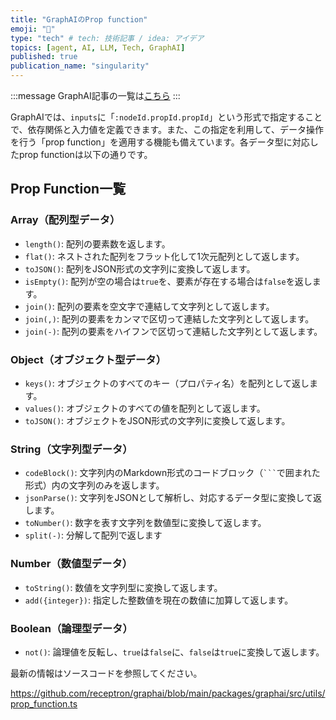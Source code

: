```yaml
---
title: "GraphAIのProp function"
emoji: "🤖"
type: "tech" # tech: 技術記事 / idea: アイデア
topics: [agent, AI, LLM, Tech, GraphAI]
published: true
publication_name: "singularity"
---
```


:::message
GraphAI記事の一覧は[こちら](https://zenn.dev/singularity/articles/graphai-index)
:::

GraphAIでは、`inputs`に「`:nodeId.propId.propId`」という形式で指定することで、依存関係と入力値を定義できます。また、この指定を利用して、データ操作を行う「prop function」を適用する機能も備えています。各データ型に対応したprop functionは以下の通りです。

## Prop Function一覧

### Array（配列型データ）
- `length()`: 配列の要素数を返します。
- `flat()`: ネストされた配列をフラット化して1次元配列として返します。
- `toJSON()`: 配列をJSON形式の文字列に変換して返します。
- `isEmpty()`: 配列が空の場合は`true`を、要素が存在する場合は`false`を返します。
- `join()`: 配列の要素を空文字で連結して文字列として返します。
- `join(,)`: 配列の要素をカンマで区切って連結した文字列として返します。
- `join(-)`: 配列の要素をハイフンで区切って連結した文字列として返します。

### Object（オブジェクト型データ）
- `keys()`: オブジェクトのすべてのキー（プロパティ名）を配列として返します。
- `values()`: オブジェクトのすべての値を配列として返します。
- `toJSON()`: オブジェクトをJSON形式の文字列に変換して返します。

### String（文字列型データ）
- `codeBlock()`: 文字列内のMarkdown形式のコードブロック（```` ``` ````で囲まれた形式）内の文字列のみを返します。
- `jsonParse()`: 文字列をJSONとして解析し、対応するデータ型に変換して返します。
- `toNumber()`: 数字を表す文字列を数値型に変換して返します。
- `split(-)`: 分解して配列で返します

### Number（数値型データ）
- `toString()`: 数値を文字列型に変換して返します。
- `add({integer})`: 指定した整数値を現在の数値に加算して返します。

### Boolean（論理型データ）
- `not()`: 論理値を反転し、`true`は`false`に、`false`は`true`に変換して返します。


最新の情報はソースコードを参照してください。

https://github.com/receptron/graphai/blob/main/packages/graphai/src/utils/prop_function.ts